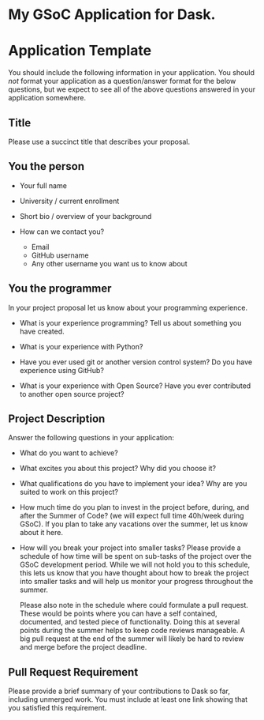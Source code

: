 # My GSoC Application for Dask.

# Application Template

You should include the following information in your application. You should *not* format your application as a question/answer format for the below questions, but we expect to see all of the above questions answered in your application somewhere.

## Title

Please use a succinct title that describes your proposal.

## You the person

* Your full name

* University / current enrollment

* Short bio / overview of your background

* How can we contact you?

  - Email
  - GitHub username
  - Any other username you want us to know about

## You the programmer

In your project proposal let us know about your programming experience.

* What is your experience programming? Tell us about something you have created.

* What is your experience with Python?

* Have you ever used git or another version control system? Do you have experience using GitHub?

* What is your experience with Open Source? Have you ever contributed to another open source project?

## Project Description

Answer the following questions in your application:

* What do you want to achieve?

* What excites you about this project? Why did you choose it?

* What qualifications do you have to implement your idea? Why are you suited to work on this project?

* How much time do you plan to invest in the project before, during, and after the Summer of Code? (we will expect full time 40h/week during GSoC). If you plan to take any vacations over the summer, let us know about it here.

* How will you break your project into smaller tasks? Please provide a schedule of how time will be spent on sub-tasks of the project over the GSoC development period. While we will not hold you to this schedule, this lets us know that you have thought about how to break the project into smaller tasks and will help us monitor your progress throughout the summer.

  Please also note in the schedule where could formulate a pull request. These would be points where you can have a self contained, documented, and tested piece of functionality. Doing this at several points during the summer helps to keep code reviews manageable. A big pull request at the end of the summer will likely be hard to review and merge before the project deadline.

## Pull Request Requirement

Please provide a brief summary of your contributions to Dask so far, including unmerged work. You must include at least one link showing that you satisfied this requirement.
